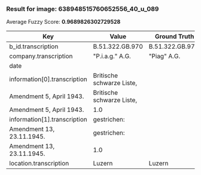 ### Result for image: 638948515760652556_40_u_089
Average Fuzzy Score: **0.9689826302729528**
<small>

| Key | Value | Ground Truth | Score |
| --- | --- | --- | --- |
| b_id.transcription | B.51.322.GB.970 | B.51.322.GB.970. | 0.967741935483871 |
| company.transcription | "P.i.a.g." A.G. | "Piag" A.G. | 0.8461538461538461 |
| date |  |  | 1.0 |
| information[0].transcription | Britische schwarze Liste,
Amendment 5, April 1943. | Britische schwarze Liste,
Amendment 5, April 1943. | 1.0 |
| information[1].transcription | gestrichen:
Amendment 13, 23.11.1945. | gestrichen:
Amendment 13, 23.11.1945. | 1.0 |
| location.transcription | Luzern | Luzern | 1.0 |

</small>
